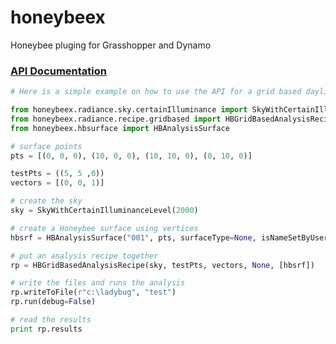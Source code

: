 # honeybeex
Honeybee pluging for Grasshopper and Dynamo

### [API Documentation](http://ladybug-analysis-tools.github.io/honeybeex/doc/)

```python
# Here is a simple example on how to use the API for a grid based daylight simulation

from honeybeex.radiance.sky.certainIlluminance import SkyWithCertainIlluminanceLevel
from honeybeex.radiance.recipe.gridbased import HBGridBasedAnalysisRecipe
from honeybeex.hbsurface import HBAnalysisSurface

# surface points
pts = [(0, 0, 0), (10, 0, 0), (10, 10, 0), (0, 10, 0)]

testPts = ((5, 5 ,0))
vectors = [(0, 0, 1)]

# create the sky
sky = SkyWithCertainIlluminanceLevel(2000)

# create a Honeybee surface using vertices
hbsrf = HBAnalysisSurface("001", pts, surfaceType=None, isNameSetByUser=True)

# put an analysis recipe together
rp = HBGridBasedAnalysisRecipe(sky, testPts, vectors, None, [hbsrf])

# write the files and runs the analysis
rp.writeToFile(r"c:\ladybug", "test")
rp.run(debug=False)

# read the results
print rp.results
```
